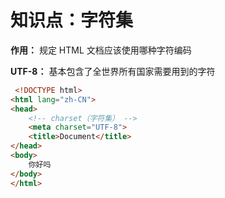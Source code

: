 # 知识点：字符集

**作用：** 规定 HTML 文档应该使用哪种字符编码

**UTF-8：** 基本包含了全世界所有国家需要用到的字符

```html
 <!DOCTYPE html>
<html lang="zh-CN">
<head>
    <!-- charset（字符集） -->
	<meta charset="UTF-8">
	<title>Document</title>
</head>
<body>
	你好吗 
</body>
</html>
```